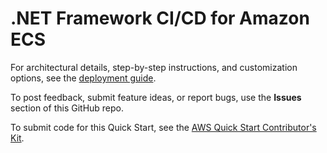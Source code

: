 
# .NET Framework CI/CD for Amazon ECS

For architectural details, step-by-step instructions, and customization options, see the [deployment guide](https://fwd.aws/wxV55?).

To post feedback, submit feature ideas, or report bugs, use the **Issues** section of this GitHub repo.

To submit code for this Quick Start, see the [AWS Quick Start Contributor's Kit](https://aws-quickstart.github.io/).